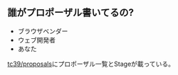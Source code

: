 ## 誰がプロポーザル書いてるの?

-   ブラウザベンダー
-   ウェブ開発者
-   あなた

[tc39/proposals](https://github.com/tc39/proposals)にプロポーザル一覧とStageが載っている。
